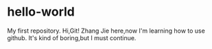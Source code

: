 # hello-world
My first repository.
Hi,Git!
Zhang Jie here,now I'm learning how to use github.
It's kind of boring,but I must continue.
